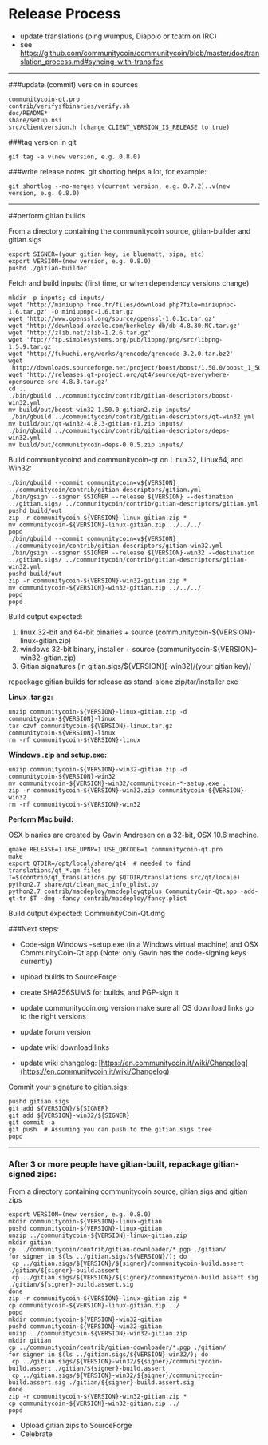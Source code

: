 Release Process
====================

* update translations (ping wumpus, Diapolo or tcatm on IRC)
* see https://github.com/communitycoin/communitycoin/blob/master/doc/translation_process.md#syncing-with-transifex

* * *

###update (commit) version in sources


	communitycoin-qt.pro
	contrib/verifysfbinaries/verify.sh
	doc/README*
	share/setup.nsi
	src/clientversion.h (change CLIENT_VERSION_IS_RELEASE to true)

###tag version in git

	git tag -a v(new version, e.g. 0.8.0)

###write release notes. git shortlog helps a lot, for example:

	git shortlog --no-merges v(current version, e.g. 0.7.2)..v(new version, e.g. 0.8.0)

* * *

##perform gitian builds

 From a directory containing the communitycoin source, gitian-builder and gitian.sigs
  
	export SIGNER=(your gitian key, ie bluematt, sipa, etc)
	export VERSION=(new version, e.g. 0.8.0)
	pushd ./gitian-builder

 Fetch and build inputs: (first time, or when dependency versions change)

	mkdir -p inputs; cd inputs/
	wget 'http://miniupnp.free.fr/files/download.php?file=miniupnpc-1.6.tar.gz' -O miniupnpc-1.6.tar.gz
	wget 'http://www.openssl.org/source/openssl-1.0.1c.tar.gz'
	wget 'http://download.oracle.com/berkeley-db/db-4.8.30.NC.tar.gz'
	wget 'http://zlib.net/zlib-1.2.6.tar.gz'
	wget 'ftp://ftp.simplesystems.org/pub/libpng/png/src/libpng-1.5.9.tar.gz'
	wget 'http://fukuchi.org/works/qrencode/qrencode-3.2.0.tar.bz2'
	wget 'http://downloads.sourceforge.net/project/boost/boost/1.50.0/boost_1_50_0.tar.bz2'
	wget 'http://releases.qt-project.org/qt4/source/qt-everywhere-opensource-src-4.8.3.tar.gz'
	cd ..
	./bin/gbuild ../communitycoin/contrib/gitian-descriptors/boost-win32.yml
	mv build/out/boost-win32-1.50.0-gitian2.zip inputs/
	./bin/gbuild ../communitycoin/contrib/gitian-descriptors/qt-win32.yml
	mv build/out/qt-win32-4.8.3-gitian-r1.zip inputs/
	./bin/gbuild ../communitycoin/contrib/gitian-descriptors/deps-win32.yml
	mv build/out/communitycoin-deps-0.0.5.zip inputs/

 Build communitycoind and communitycoin-qt on Linux32, Linux64, and Win32:
  
	./bin/gbuild --commit communitycoin=v${VERSION} ../communitycoin/contrib/gitian-descriptors/gitian.yml
	./bin/gsign --signer $SIGNER --release ${VERSION} --destination ../gitian.sigs/ ../communitycoin/contrib/gitian-descriptors/gitian.yml
	pushd build/out
	zip -r communitycoin-${VERSION}-linux-gitian.zip *
	mv communitycoin-${VERSION}-linux-gitian.zip ../../../
	popd
	./bin/gbuild --commit communitycoin=v${VERSION} ../communitycoin/contrib/gitian-descriptors/gitian-win32.yml
	./bin/gsign --signer $SIGNER --release ${VERSION}-win32 --destination ../gitian.sigs/ ../communitycoin/contrib/gitian-descriptors/gitian-win32.yml
	pushd build/out
	zip -r communitycoin-${VERSION}-win32-gitian.zip *
	mv communitycoin-${VERSION}-win32-gitian.zip ../../../
	popd
	popd

  Build output expected:

  1. linux 32-bit and 64-bit binaries + source (communitycoin-${VERSION}-linux-gitian.zip)
  2. windows 32-bit binary, installer + source (communitycoin-${VERSION}-win32-gitian.zip)
  3. Gitian signatures (in gitian.sigs/${VERSION}[-win32]/(your gitian key)/

repackage gitian builds for release as stand-alone zip/tar/installer exe

**Linux .tar.gz:**

	unzip communitycoin-${VERSION}-linux-gitian.zip -d communitycoin-${VERSION}-linux
	tar czvf communitycoin-${VERSION}-linux.tar.gz communitycoin-${VERSION}-linux
	rm -rf communitycoin-${VERSION}-linux

**Windows .zip and setup.exe:**

	unzip communitycoin-${VERSION}-win32-gitian.zip -d communitycoin-${VERSION}-win32
	mv communitycoin-${VERSION}-win32/communitycoin-*-setup.exe .
	zip -r communitycoin-${VERSION}-win32.zip communitycoin-${VERSION}-win32
	rm -rf communitycoin-${VERSION}-win32

**Perform Mac build:**

  OSX binaries are created by Gavin Andresen on a 32-bit, OSX 10.6 machine.

	qmake RELEASE=1 USE_UPNP=1 USE_QRCODE=1 communitycoin-qt.pro
	make
	export QTDIR=/opt/local/share/qt4  # needed to find translations/qt_*.qm files
	T=$(contrib/qt_translations.py $QTDIR/translations src/qt/locale)
	python2.7 share/qt/clean_mac_info_plist.py
	python2.7 contrib/macdeploy/macdeployqtplus CommunityCoin-Qt.app -add-qt-tr $T -dmg -fancy contrib/macdeploy/fancy.plist

 Build output expected: CommunityCoin-Qt.dmg

###Next steps:

* Code-sign Windows -setup.exe (in a Windows virtual machine) and
  OSX CommunityCoin-Qt.app (Note: only Gavin has the code-signing keys currently)

* upload builds to SourceForge

* create SHA256SUMS for builds, and PGP-sign it

* update communitycoin.org version
  make sure all OS download links go to the right versions

* update forum version

* update wiki download links

* update wiki changelog: [https://en.communitycoin.it/wiki/Changelog](https://en.communitycoin.it/wiki/Changelog)

Commit your signature to gitian.sigs:

	pushd gitian.sigs
	git add ${VERSION}/${SIGNER}
	git add ${VERSION}-win32/${SIGNER}
	git commit -a
	git push  # Assuming you can push to the gitian.sigs tree
	popd

-------------------------------------------------------------------------

### After 3 or more people have gitian-built, repackage gitian-signed zips:

From a directory containing communitycoin source, gitian.sigs and gitian zips

	export VERSION=(new version, e.g. 0.8.0)
	mkdir communitycoin-${VERSION}-linux-gitian
	pushd communitycoin-${VERSION}-linux-gitian
	unzip ../communitycoin-${VERSION}-linux-gitian.zip
	mkdir gitian
	cp ../communitycoin/contrib/gitian-downloader/*.pgp ./gitian/
	for signer in $(ls ../gitian.sigs/${VERSION}/); do
	 cp ../gitian.sigs/${VERSION}/${signer}/communitycoin-build.assert ./gitian/${signer}-build.assert
	 cp ../gitian.sigs/${VERSION}/${signer}/communitycoin-build.assert.sig ./gitian/${signer}-build.assert.sig
	done
	zip -r communitycoin-${VERSION}-linux-gitian.zip *
	cp communitycoin-${VERSION}-linux-gitian.zip ../
	popd
	mkdir communitycoin-${VERSION}-win32-gitian
	pushd communitycoin-${VERSION}-win32-gitian
	unzip ../communitycoin-${VERSION}-win32-gitian.zip
	mkdir gitian
	cp ../communitycoin/contrib/gitian-downloader/*.pgp ./gitian/
	for signer in $(ls ../gitian.sigs/${VERSION}-win32/); do
	 cp ../gitian.sigs/${VERSION}-win32/${signer}/communitycoin-build.assert ./gitian/${signer}-build.assert
	 cp ../gitian.sigs/${VERSION}-win32/${signer}/communitycoin-build.assert.sig ./gitian/${signer}-build.assert.sig
	done
	zip -r communitycoin-${VERSION}-win32-gitian.zip *
	cp communitycoin-${VERSION}-win32-gitian.zip ../
	popd

- Upload gitian zips to SourceForge
- Celebrate 
